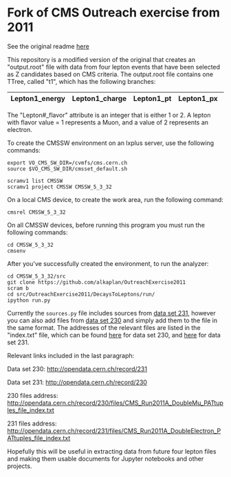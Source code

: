 # Fork of CMS Outreach exercise from 2011

See the original readme [here](https://github.com/katilp/OutreachExercise2011)

This repository is a modified version of the original that creates an "output.root" file with data from four lepton events that have been selected as Z candidates based on CMS criteria.  The output.root file contains one TTree, called "t1", which has the following branches:


Lepton1_energy | Lepton1_charge | Lepton1_pt | Lepton1_px | Lepton1_py | Lepton1_pz | Lepton1_phi | Lepton1_eta | Lepton1_flavor | Lepton2_energy | Lepton2_charge | Lepton2_pt | Lepton2_px | Lepton2_py | Lepton2_pz | Lepton2_phi | Lepton2_eta | Lepton2_flavor | Lepton3_energy | Lepton3_charge | Lepton3_pt | Lepton3_px | Lepton3_py | Lepton3_pz | Lepton3_phi | Lepton3_eta | Lepton3_flavor | Lepton4_energy | Lepton4_charge  | Lepton4_ | Lepton4_px | Lepton4_py | Lepton4_pz | Lepton4_phi | Lepton4_eta | Lepton4_flavor
--- | --- | --- | --- | --- | --- | --- | --- | --- | --- | --- | --- | --- | --- | --- | --- | --- | --- | --- | --- | --- | --- | --- | --- | --- | --- | --- | --- | --- | --- | --- | --- | --- | --- | --- | --- 

The "Lepton#_flavor" attribute is an integer that is either 1 or 2. A lepton with flavor value = 1 represents a Muon, and a value of 2 represents an electron.

To create the CMSSW environment on an lxplus server, use the following commands:

```
export VO_CMS_SW_DIR=/cvmfs/cms.cern.ch
source $VO_CMS_SW_DIR/cmsset_default.sh

scramv1 list CMSSW
scramv1 project CMSSW CMSSW_5_3_32
```

On a local CMS device, to create the work area, run the following command:

```
cmsrel CMSSW_5_3_32
```

On all CMSSW devices, before running this program you must run the following commands:

```
cd CMSSW_5_3_32
cmsenv
```

After you've successfully created the environment, to run the analyzer:

```
cd CMSSW_5_3_32/src
git clone https://github.com/alkaplan/OutreachExercise2011
scram b
cd src/OutreachExercise2011/DecaysToLeptons/run/
ipython run.py
```

Currently the `sources.py` file includes sources from [data set 231](http://opendata.cern.ch/record/231), however you can also add files from [data set 230](http://opendata.cern.ch/record/230) and simply add them to the file in the same format. The addresses of the relevant files are listed in the "index.txt" file, which can be found [here](http://opendata.cern.ch/record/230/files/CMS_Run2011A_DoubleMu_PATtuples_file_index.txt) for data set 230, and [here](http://opendata.cern.ch/record/231/files/CMS_Run2011A_DoubleElectron_PATtuples_file_index.txt) for data set 231.

Relevant links included in the last paragraph:

Data set 230: http://opendata.cern.ch/record/231

Data set 231: http://opendata.cern.ch/record/230

230 files address: http://opendata.cern.ch/record/230/files/CMS_Run2011A_DoubleMu_PATtuples_file_index.txt

231 files address: http://opendata.cern.ch/record/231/files/CMS_Run2011A_DoubleElectron_PATtuples_file_index.txt


Hopefully this will be useful in extracting data from future four lepton files and making them usable documents for Jupyter notebooks and other projects.
